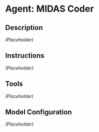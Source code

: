# Agent: MIDAS Coder

## Description

*(Placeholder)*

## Instructions

*(Placeholder)*

## Tools

*(Placeholder)*

## Model Configuration

*(Placeholder)*
